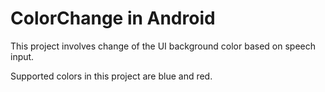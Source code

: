 # ColorChange in Android

This project involves change of the UI background color based on speech input.

Supported colors in this project are blue and red.
